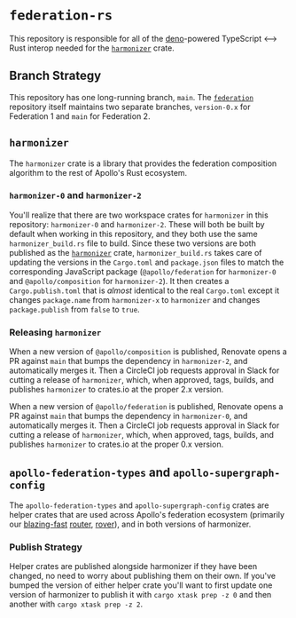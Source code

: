 # `federation-rs`

This repository is responsible for all of the [deno](https://deno.land)-powered TypeScript <--> Rust interop needed for the [`harmonizer`](https://crates.io/crates/harmonizer) crate.

## Branch Strategy

This repository has one long-running branch, `main`. The [`federation`](https://github.com/apollographql/federation) repository itself maintains two separate branches, `version-0.x` for Federation 1 and `main` for Federation 2.

## `harmonizer`

The `harmonizer` crate is a library that provides the federation composition algorithm to the rest of Apollo's Rust ecosystem.

### `harmonizer-0` and `harmonizer-2`

You'll realize that there are two workspace crates for `harmonizer` in this repository: `harmonizer-0` and `harmonizer-2`. These will both be built by default when working in this repository, and they both use the same `harmonizer_build.rs` file to build. Since these two versions are both published as the [`harmonizer`](https://crates.io/crates/harmonizer) crate, `harmonizer_build.rs` takes care of updating the versions in the `Cargo.toml` and `package.json` files to match the corresponding JavaScript package (`@apollo/federation` for `harmonizer-0` and `@apollo/composition` for `harmonizer-2`). It then creates a `Cargo.publish.toml` that is _almost_ identical to the real `Cargo.toml` except it changes `package.name` from `harmonizer-x` to `harmonizer` and changes `package.publish` from `false` to `true`.

### Releasing `harmonizer`

When a new version of `@apollo/composition` is published, Renovate opens a PR against `main` that bumps the dependency in `harmonizer-2`, and automatically merges it. Then a CircleCI job requests approval in Slack for cutting a release of `harmonizer`, which, when approved, tags, builds, and publishes `harmonizer` to crates.io at the proper 2.x version.

When a new version of `@apollo/federation` is published, Renovate opens a PR against `main` that bumps the dependency in `harmonizer-0`, and automatically merges it. Then a CircleCI job requests approval in Slack for cutting a release of `harmonizer`, which, when approved, tags, builds, and publishes `harmonizer` to crates.io at the proper 0.x version.

## `apollo-federation-types` and `apollo-supergraph-config`

The `apollo-federation-types` and `apollo-supergraph-config` crates are helper crates that are used across Apollo's federation ecosystem (primarily our [blazing-fast](https://www.apollographql.com/blog/announcement/backend/apollo-router-our-graphql-federation-runtime-in-rust/) [router](https://github.com/apollographql/router), [rover](https://github.com/apollographql/rover)), and in both versions of harmonizer.

### Publish Strategy

Helper crates are published alongside harmonizer if they have been changed, no need to worry about publishing them on their own. If you've bumped the version of either helper crate you'll want to first update one version of harmonizer to publish it with `cargo xtask prep -z 0` and then another with `cargo xtask prep -z 2`.
